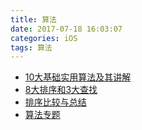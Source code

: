 ```yaml
---
title: 算法
date: 2017-07-18 16:03:07
categories: iOS 
tags: 算法
---
```


* [10大基础实用算法及其讲解](https://blog.csdn.net/zhangguofu2/article/details/31810179)
* [8大排序和3大查找](https://blog.csdn.net/cczk8138/article/details/31960407)
* [排序比较与总结](https://blog.csdn.net/cuit/article/details/9497065)
* [算法专题](https://www.jianshu.com/nb/5402645)
